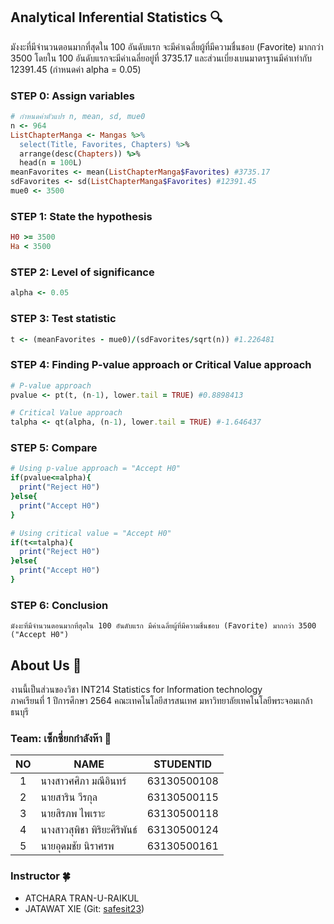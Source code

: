 ## Analytical Inferential Statistics 🔍

มังงะที่มีจำนวนตอนมากที่สุดใน 100 อันดับแรก จะมีค่าเฉลี่ยผู้ที่มีความชื่นชอบ (Favorite) มากกว่า 3500 โดยใน 100 อันดับแรกจะมีค่าเฉลี่ยอยู่ที่ 3735.17 และส่วนเบี่ยงเบนมาตรฐานมีค่าเท่ากับ 12391.45 (กำหนดค่า alpha = 0.05)


### STEP 0: Assign variables
``` ruby
# กำหนดค่าตัวแปร n, mean, sd, mue0
n <- 964
ListChapterManga <- Mangas %>% 
  select(Title, Favorites, Chapters) %>% 
  arrange(desc(Chapters)) %>% 
  head(n = 100L)
meanFavorites <- mean(ListChapterManga$Favorites) #3735.17
sdFavorites <- sd(ListChapterManga$Favorites) #12391.45
mue0 <- 3500
```

### STEP 1: State the hypothesis
``` ruby
H0 >= 3500
Ha < 3500
```

### STEP 2: Level of significance
``` ruby
alpha <- 0.05
```

### STEP 3: Test statistic
``` ruby
t <- (meanFavorites - mue0)/(sdFavorites/sqrt(n)) #1.226481
```

### STEP 4: Finding P-value approach or Critical Value approach
``` ruby
# P-value approach
pvalue <- pt(t, (n-1), lower.tail = TRUE) #0.8898413

# Critical Value approach
talpha <- qt(alpha, (n-1), lower.tail = TRUE) #-1.646437
```

### STEP 5: Compare
``` ruby
# Using p-value approach = "Accept H0"
if(pvalue<=alpha){
  print("Reject H0")
}else{
  print("Accept H0")
}

# Using critical value = "Accept H0"
if(t<=talpha){
  print("Reject H0")
}else{
  print("Accept H0")
}
```

### STEP 6: Conclusion
```
มังงะที่มีจำนวนตอนมากที่สุดใน 100 อันดับแรก มีค่าเฉลี่ยผู้ที่มีความชื่นชอบ (Favorite) มากกว่า 3500 ("Accept H0")
```

## About Us 📝

งานนี้เป็นส่วนของวิชา INT214 Statistics for Information technology <br/> ภาคเรียนที่ 1 ปีการศึกษา 2564 คณะเทคโนโลยีสารสนเทศ มหาวิทยาลัยเทคโนโลยีพระจอมเกล้าธนบุรี

### Team: เซ็กซี่ยกกำลังห๊า 🎒

| NO   | NAME                 | STUDENTID   |
| :--: | -------------------- | ----------- |
| 1    | นางสาวศศิภา มณีอินทร์    | 63130500108 |
| 2    | นายสาริน วีรกุล         | 63130500115 |
| 3    | นายสิรภพ ไพเราะ       | 63130500118 |
| 4    | นางสาวสุพิชา พิริยะศิริพันธ์ | 63130500124 |
| 5    | นายอุดมชัย นิราศรพ      | 63130500161 |

### Instructor 🍀

- ATCHARA TRAN-U-RAIKUL
- JATAWAT XIE (Git: [safesit23](https://github.com/safesit23))
